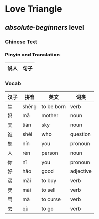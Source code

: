 # Love Triangle
## *absolute-beginners* level

### Chinese Text


### Pinyin and Translation
|说人|句子|
|----|----|
### Vocab
|汉子|拼音|英文|词类|
|----|----|----|----|
|生|shēng|to be born|verb|
|妈|mā|mother|noun|
|天|tiān|sky|noun|
|谁|shéi|who|question|
|您|nín|you|pronoun|
|人|rén|person|noun|
|你|nǐ|you|pronoun|
|好|hǎo|good|adjective|
|买|mǎi|to buy|verb|
|卖|mài|to sell|verb|
|骂|mà|to curse|verb|
|去|qù|to go|verb|